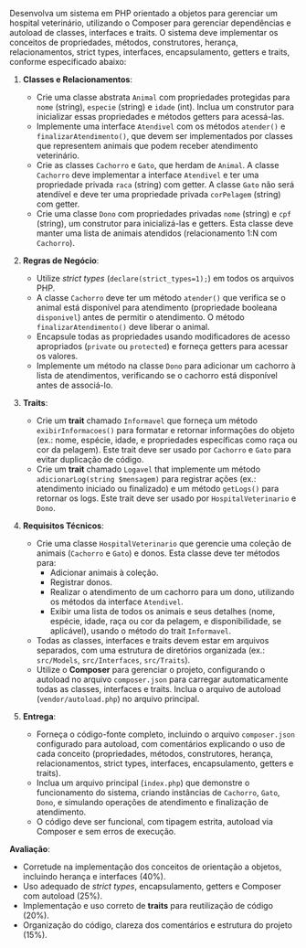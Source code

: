 Desenvolva um sistema em PHP orientado a objetos para gerenciar um hospital veterinário, utilizando o Composer para gerenciar dependências e autoload de classes, interfaces e traits. O sistema deve implementar os conceitos de propriedades, métodos, construtores, herança, relacionamentos, strict types, interfaces, encapsulamento, getters e traits, conforme especificado abaixo:

1. **Classes e Relacionamentos**:
   - Crie uma classe abstrata `Animal` com propriedades protegidas para `nome` (string), `especie` (string) e `idade` (int). Inclua um construtor para inicializar essas propriedades e métodos getters para acessá-las.
   - Implemente uma interface `Atendivel` com os métodos `atender()` e `finalizarAtendimento()`, que devem ser implementados por classes que representem animais que podem receber atendimento veterinário.
   - Crie as classes `Cachorro` e `Gato`, que herdam de `Animal`. A classe `Cachorro` deve implementar a interface `Atendivel` e ter uma propriedade privada `raca` (string) com getter. A classe `Gato` não será atendível e deve ter uma propriedade privada `corPelagem` (string) com getter.
   - Crie uma classe `Dono` com propriedades privadas `nome` (string) e `cpf` (string), um construtor para inicializá-las e getters. Esta classe deve manter uma lista de animais atendidos (relacionamento 1:N com `Cachorro`).

2. **Regras de Negócio**:
   - Utilize *strict types* (`declare(strict_types=1);`) em todos os arquivos PHP.
   - A classe `Cachorro` deve ter um método `atender()` que verifica se o animal está disponível para atendimento (propriedade booleana `disponivel`) antes de permitir o atendimento. O método `finalizarAtendimento()` deve liberar o animal.
   - Encapsule todas as propriedades usando modificadores de acesso apropriados (`private` ou `protected`) e forneça getters para acessar os valores.
   - Implemente um método na classe `Dono` para adicionar um cachorro à lista de atendimentos, verificando se o cachorro está disponível antes de associá-lo.

3. **Traits**:
   - Crie um **trait** chamado `Informavel` que forneça um método `exibirInformacoes()` para formatar e retornar informações do objeto (ex.: nome, espécie, idade, e propriedades específicas como raça ou cor da pelagem). Este trait deve ser usado por `Cachorro` e `Gato` para evitar duplicação de código.
   - Crie um **trait** chamado `Logavel` that implemente um método `adicionarLog(string $mensagem)` para registrar ações (ex.: atendimento iniciado ou finalizado) e um método `getLogs()` para retornar os logs. Este trait deve ser usado por `HospitalVeterinario` e `Dono`.

4. **Requisitos Técnicos**:
   - Crie uma classe `HospitalVeterinario` que gerencie uma coleção de animais (`Cachorro` e `Gato`) e donos. Esta classe deve ter métodos para:
     - Adicionar animais à coleção.
     - Registrar donos.
     - Realizar o atendimento de um cachorro para um dono, utilizando os métodos da interface `Atendivel`.
     - Exibir uma lista de todos os animais e seus detalhes (nome, espécie, idade, raça ou cor da pelagem, e disponibilidade, se aplicável), usando o método do trait `Informavel`.
   - Todas as classes, interfaces e traits devem estar em arquivos separados, com uma estrutura de diretórios organizada (ex.: `src/Models`, `src/Interfaces`, `src/Traits`).
   - Utilize o **Composer** para gerenciar o projeto, configurando o autoload no arquivo `composer.json` para carregar automaticamente todas as classes, interfaces e traits. Inclua o arquivo de autoload (`vendor/autoload.php`) no arquivo principal.

5. **Entrega**:
   - Forneça o código-fonte completo, incluindo o arquivo `composer.json` configurado para autoload, com comentários explicando o uso de cada conceito (propriedades, métodos, construtores, herança, relacionamentos, strict types, interfaces, encapsulamento, getters e traits).
   - Inclua um arquivo principal (`index.php`) que demonstre o funcionamento do sistema, criando instâncias de `Cachorro`, `Gato`, `Dono`, e simulando operações de atendimento e finalização de atendimento.
   - O código deve ser funcional, com tipagem estrita, autoload via Composer e sem erros de execução.

**Avaliação**:
- Corretude na implementação dos conceitos de orientação a objetos, incluindo herança e interfaces (40%).
- Uso adequado de *strict types*, encapsulamento, getters e Composer com autoload (25%).
- Implementação e uso correto de **traits** para reutilização de código (20%).
- Organização do código, clareza dos comentários e estrutura do projeto (15%).